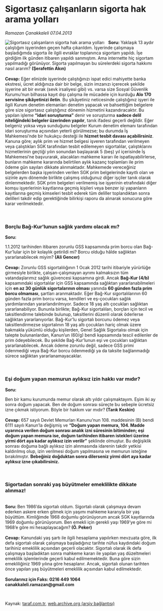 # Sigortasız çalışanların sigorta hak arama yolları 

*Ramazan Çanakkaleli 07.04.2013*

<div class="yazi"><img align="left" alt="Sigortasız çalışanların sigorta hak arama yolları " border="0" src="http://www.taraf.com.tr/fotoraflar/makaleler/sigortasiz-calisanlarin-sigorta-hak-arama-yollari_7185_orijinal.jpg" style="border-right-width:10px; border-color:#FFFFFF"/><p><b>Soru:</b> Yaklaşık 13 aydır çalıştığım işyerinden geçen hafta çıkarıldım. İşyerinde çalışmaya başladığımda sigorta ile ilgili evraklar toplanınca sigortam yapıldı. İşe girdiğim ilk günden itibaren yapıldı sanmıştım. Ama internette hiç sigortam yapılmadığı görünüyor. Sigorta yapılmayan bu sürelerdeki sigorta hakkımı nasıl ararım? <b>(Şerafettin Akın)<br/><br/></b><b>Cevap:</b> Eğer elinizde işyerinde çalıştığınızı ispat edici mahiyette banka ekstresi, ücret aldığınıza dair bir belge, sizin imzanızı içerecek şekilde işyerine ait bir evrak (sevk irsaliyesi gibi) vs. varsa size Sosyal Güvenlik Kurumu’nun bilhassa kayıt dışı çalışma ile mücadele için kurduğu <b>Alo 170</b> <b>servisine şikâyetinizi iletin</b>. Bu şikâyetiniz neticesinde çalıştığınız işyeri ile ilgili Kurum denetim elemanları denetim yapacak ve bahsettiğim belgelere göre size sigortasız çalıştığınız dönemin hizmetini kazandıracaktır. Bu yapılan işleme <b>“idari soruşturma”</b> denir ve soruşturma <b>sadece delil niteliğindeki belgeler üzerinden yapılır</b>, tanık ifadesi geçerli değildir. Eğer belgeniz yoksa veya sunduğunu belgeler Kurum denetim elemanı tarafından idari soruşturma açısından yeterli görülmezse; bu durumda İş Mahkemesi’nde bir hukukçu desteği ile <b>hizmet tesbit davası açabilirsiniz</b>. Kanuna göre; aylık prim ve hizmet belgesi işveren tarafından verilmeyen veya çalıştıkları SGK tarafından tesbit edilemeyen sigortalılar, çalıştıklarını hizmetlerinin geçtiği yılın sonundan başlayarak 5 (beş) yıl içerisinde İş Mahkemesi’ne başvurarak, alacakları mahkeme kararı ile ispatlayabilirlerse, bunların mahkeme kararında belirtilen aylık kazanç toplamları ile prim ödeme gün sayıları dikkate alınmaktadır. Mahkemede vereceğiniz belgelerden başka işyerinden verilen SGK prim belgelerinde kayıtlı olan ve sizinle aynı dönemde birlikte çalışmış olduğunuz diğer işçiler tanık olarak dinlenmektedir. SGK prim belgeleri verilmemiş ise işyerinin etrafındaki diğer komşu işyerlerinin kayıtlarına geçmiş kişileri veya benzer işi yapanların kayıtlarına geçmiş kimseleri tesbit ederek tüm deliller toplandıktan sonra delilleri takdir edip gerektiğinde bilirkişi raporu da alınarak sonucuna göre karar verilmektedir.<br/><br/><br/></p>
<h3>Borçlu Bağ-Kur’lunun sağlık yardımı olacak mı?</h3><b>
<p>Soru: </p></b>1.1.2012 tarihinden itibaren zorunlu GSS kapsamında prim borcu olan Bağ-Kur’lular için bir kolaylık getirildi mi? Borcu olduğu hâlde sağlıktan yararlanabilecek miyim? <b>(Ali Gencer)<br/><br/></b><b>Cevap:</b> Zorunlu GSS sigortalılığının 1 Ocak 2012 tarihi itibariyle yürürlüğe girmesiyle birlikte, çalışan-çalışmayan ayrımı kalmaksızın tüm vatandaşlarımız sağlık güvencesi kapsamına girdi. Ancak <b>Bağ-Kur (4/b)</b> kapsamındaki sigortalılar için GSS kapsamında sağlıktan yararlanabilmeleri için <b>en az 30 günlük sigortalarının olması</b> yanında <b>60 günden fazla prim borcu olmaması</b>, şartları aranmaktadır. Eğer Bağ-Kur sigortalılarının 60 günden fazla prim borcu varsa, kendileri ve eş-çocukları sağlık yardımlarından yararlandırılmıyor. Sadece 18 yaş altı çocukları sağlıktan yararlanabiliyor. Bununla birlikte; Bağ-Kur sigortalıları, borçları için tecil ve taksitlendirme talebinde bulunup, taksitlerini düzenli olarak öderlerse sağlıktan yararlanıyorlar. Bağ-Kur’lu sigortalı borcunu ödemez veya taksitlendirmezse sigortalının 18 yaş altı çocukları hariç olmak üzere bakmakla yükümlü olduğu kişilerden, Genel Sağlık Sigortalısı olmak için talepte bulunanlardan, Kanun’un (60/g) bendi kapsamında tescil edilenler de prim ödeyebilecek. Bu şekilde Bağ-Kur’lunun eşi ve çocukları sağlıktan yararlanabilecek. Ancak ödeme zorunlu değil, sadece GSS primi ödenmediği veya Bağ-Kur borcu ödenmediği ya da taksite bağlanmadığı sürece sağlıktan yararlanamayacaklar.<br/><br/><br/>
<h3>Eşi doğum yapan memurun aylıksız izin hakkı var mıdır?</h3><b>
<p>Soru: </p></b>Ben bir kamu kurumunda memur olarak altı yıldır çalışmaktayım. Eşim iki ay sonra doğum yapacak. Ben de doğum sonrası süreçte bu sebeple ücretsiz izne çıkmak istiyorum. Böyle bir hakkım var mıdır?<b> (Tarık Keskin)<br/><br/></b><b>Cevap:</b> 657 sayılı Devlet Memurları Kanunu’nun 108. maddesinin (B) bendi 6111 sayılı Kanun’la değişmiş ve <b>“Doğum yapan memura, 104. Madde uyarınca verilen doğum sonrası analık izni süresinin bitiminden; eşi doğum yapan memura ise, doğum tarihinden itibaren istekleri üzerine yirmi dört aya kadar aylıksız izin verilir”</b> şeklinde olmuştur. Bu değişiklik sonrası doğuma bağlı aylıksız izin alınmasında idarenin takdir yetkisi kaldırılmış olup, izin verilmesi doğum yapılmasına ve memurun isteğine bırakılmıştır. <b>Bebeğiniz doğduktan sonra dilerseniz yirmi dört aya kadar aylıksız izne çıkabilirsiniz.<br/><br/><br/></b>
<h3>Sigortadan sonraki yaş büyütmeler emeklilikte dikkate alınmaz!</h3>
<p><b><br/>Soru: </b>Ben 1986’da sigortalı oldum. Sigortalı olarak çalışmaya devam ederken askere erken gitmek için yaşımı mahkeme kararıyla bir yaş büyüttüm. Kimliğimde 1968 doğumlu görünüyorum ancak SGK kayıtlarında 1969 doğumlu görünüyorum. Ben emekli için gerekli yaşı 1969’ye göre mi 1968’e göre mi hesaplayacağım?<b> (Ö. Peker)<br/><br/></b><b>Cevap:</b> Kanundaki yaş şartı ile ilgili hesaplama yapılırken mevzuata göre, ilk defa sigortalı olarak çalışmaya başladığınız tarihte nüfus kaydındaki doğum tarihiniz emeklilik açısından geçerli olacaktır. Sigortalı olarak ilk defa çalışmaya başladıktan sonra mahkeme kararı ile yapılan yaş düzeltmeleri emeklilik işlemlerinde geçerli kabul edilmemektedir. Buna göre sizin emekliliğiniz 1969 yılına göre hesaplanır. Ancak, sigortalı olunan tarihten önce yapılan yaş büyütmeleri emeklilik açısından kabul edilmektedir. <br/><br/><b>Sorularınız için Faks: 0216 449 1064<br/></b><b>canakkaleli.ramazan@gmail.com</b></p>
<p> </p>
</div>

Kaynak: [taraf.com.tr](http://www.taraf.com.tr:80/ramazan-canakkaleli/makale-sigortasiz-calisanlarin-sigorta-hak-arama-yollari.htm), [web.archive.org (arşiv bağlantısı)](http://web.archive.org/web/20131220050938/http://www.taraf.com.tr:80/ramazan-canakkaleli/makale-sigortasiz-calisanlarin-sigorta-hak-arama-yollari.htm)
